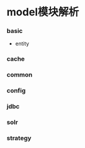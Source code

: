 model模块解析
===================

### basic
* entity
### cache
### common
### config
### jdbc
###  solr
###  strategy

